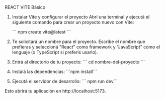 REACT VITE Básico

1. Instalar Vite y configurar el proyecto
    Abrí una terminal y ejecutá el siguiente comando para crear un proyecto nuevo con Vite:

    ´´´
    npm create vite@latest
    ´´´

2. Te solicitará un nombre para el proyecto. Escribe el nombre que prefieras y seleccioná "React" como framework y "JavaScript" como el lenguaje (o TypeScript si preferís usarlo).

3. Entrá al directorio de tu proyecto:
    ´´´
    cd nombre-del-proyecto
    ´´´
4. Instalá las dependencias:
    ´´´npm install´´´

5. Ejecutá el servidor de desarrollo:
´´´
npm run dev´´´

Esto abrirá tu aplicación en http://localhost:5173.